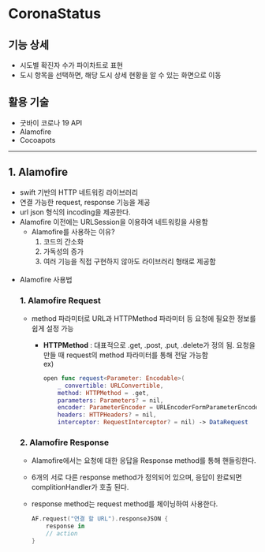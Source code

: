 # CoronaStatus

## 기능 상세
- 시도별 확진자 수가 파이차트로 표현
- 도시 항목을 선택하면, 해당 도시 상세 현황을 알 수 있는 화면으로 이동

## 활용 기술
- 굿바이 코로나 19 API
- Alamofire
- Cocoapots
---
## 1. Alamofire
- swift 기반의 HTTP 네트워킹 라이브러리
- 연결 가능한 request, response 기능을 제공
- url json 형식의 incoding을 제공한다.
- Alamofire 이전에는 URLSession을 이용하여 네트워킹을 사용함
    - Alamofire를 사용하는 이유?
        1. 코드의 간소화
        2. 가독성의 증가
        3. 여러 기능을 직접 구현하지 않아도 라이브러리 형태로 제공함
        <br/><br/>
- Alamofire 사용법
    ### **1. Alamofire Request**
    - method 파라미터로 URL과 HTTPMethod 파라미터 등 요청에 필요한 정보를 쉽게 설정 가능
        - **HTTPMethod** : 대표적으로 .get, .post, .put, .delete가 정의 됨. 요청을 만들 때 request의 method 파라미터를 통해 전달 가능함 <br/>
        ex) <br/> 

            ```swift
            open func request<Parameter: Encodable>(
                _ convertible: URLConvertible,
                method: HTTPMethod = .get,
                parameters: Parameters? = nil,
                encoder: ParameterEncoder = URLEncoderFormParameterEncoder.defaulf,
                headers: HTTPHeaders? = nil,
                interceptor: RequestInterceptor? = nil) -> DataRequest
            ```
    ### **2. Alamofire Response**
    - Alamofire에서는 요청에 대한 응답을 Response method를 통해 핸들링한다.
    - 6개의 서로 다른 response method가 정의되어 있으며, 응답이 완료되면 complitionHandler가 호출 된다.
    - response method는 request method를 체이닝하여 사용한다.

        ```swift
        AF.request("연결 할 URL").responseJSON {
            response in 
            // action
        }
        ```
    